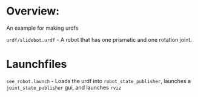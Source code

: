 # Overview:
An example for making urdfs

`urdf/slidebot.urdf` - A robot that has one prismatic and one rotation joint.

# Launchfiles
`see_robot.launch` - Loads the urdf into `robot_state_publisher`, launches a `joint_state_publisher` gui, and launches `rviz`
